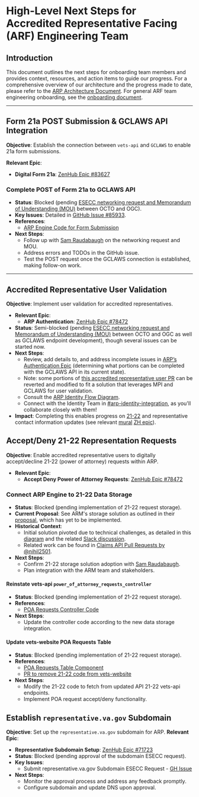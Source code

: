 # High-Level Next Steps for Accredited Representative Facing (ARF) Engineering Team

## Introduction

This document outlines the next steps for onboarding team members and provides context, resources, and action items to guide our progress. For a comprehensive overview of our architecture and the progress made to date, please refer to the [ARP Architecture Document](https://github.com/department-of-veterans-affairs/va.gov-team/blob/master/products/accredited-representative-facing/engineering/ADRs/arp-architecture-intent-meeting.md). For general ARF team engineering onboarding, see the [onboarding document](https://github.com/department-of-veterans-affairs/va.gov-team/blob/master/products/accredited-representative-facing/engineering/docs/arf-engineer-onboarding.md).

---

## Form 21a POST Submission & GCLAWS API Integration

**Objective**: Establish the connection between `vets-api` and `GCLAWS` to enable 21a form submissions.

**Relevant Epic**:
- **Digital Form 21a**: [ZenHub Epic #83627](https://app.zenhub.com/workspaces/accredited-representative-facing-team-65453a97a9cc36069a2ad1d6/issues/gh/department-of-veterans-affairs/va.gov-team/83627)

### Complete POST of Form 21a to GCLAWS API
- **Status**: Blocked (pending [ESECC networking request and Memorandum of Understanding (MOU)](https://github.com/department-of-veterans-affairs/va.gov-team/issues/88288) between OCTO and OGC).
- **Key Issues**: Detailed in [GitHub Issue #85933](https://github.com/department-of-veterans-affairs/va.gov-team/issues/85933).
- **References**:
  - [ARP Engine Code for Form Submission](https://github.com/department-of-veterans-affairs/vets-api/blob/master/modules/accredited_representative_portal/app/services/accreditation_service.rb#L37-L55)
- **Next Steps**:
  - Follow up with [Sam Raudabaugh](https://github.com/raudabaugh) on the networking request and MOU.
  - Address errors and TODOs in the GitHub issue.
  - Test the POST request once the GCLAWS connection is established, making follow-on work.

---

## Accredited Representative User Validation

**Objective**: Implement user validation for accredited representatives.

- **Relevant Epic**:
  - **ARP Authentication**: [ZenHub Epic #78472](https://app.zenhub.com/workspaces/accredited-representative-facing-team-65453a97a9cc36069a2ad1d6/issues/gh/department-of-veterans-affairs/va.gov-team/75746)
- **Status**: Semi-blocked (pending [ESECC networking request and Memorandum of Understanding (MOU)](https://github.com/department-of-veterans-affairs/va.gov-team/issues/88288) between OCTO and OGC as well as GCLAWS endpoint development), though several issues can be started now.
- **Next Steps**:
  - Review, add details to, and address incomplete issues in [ARP’s Authentication Epic](https://app.zenhub.com/workspaces/accredited-representative-facing-team-65453a97a9cc36069a2ad1d6/issues/gh/department-of-veterans-affairs/va.gov-team/75746) (determining what portions can be completed with the GCLAWS API in its current state).
  - Note: some portions of [this accredited representative user PR](https://github.com/department-of-veterans-affairs/vets-api/pull/18095/files) can be reverted and modified to fit a solution that leverages MPI and GCLAWS for user validation.
  - Consult the [ARP Identity Flow Diagram](https://app.mural.co/t/departmentofveteransaffairs9999/m/departmentofveteransaffairs9999/1714501321813).
  - Connect with the Identity Team in [#arp-identity-integration](https://dsva.slack.com/archives/C06NBCMA7LL), as you'll collaborate closely with them!
- **Impact**: Completing this enables progress on [21-22](https://app.zenhub.com/workspaces/accredited-representative-facing-team-65453a97a9cc36069a2ad1d6/issues/gh/department-of-veterans-affairs/va.gov-team/78472) and representative contact information updates (see relevant [mural](https://app.mural.co/t/departmentofveteransaffairs9999/m/departmentofveteransaffairs9999/1717433860326/129030147cf419fe9f5deb7004c0fb0a1a4e2350?sender=u2a4240a640b257ce33545495) [ZH epic](https://app.zenhub.com/workspaces/accredited-representative-facing-team-65453a97a9cc36069a2ad1d6/issues/gh/department-of-veterans-affairs/va.gov-team/83633)).

## Accept/Deny 21-22 Representation Requests

**Objective**: Enable accredited representative users to digitally accept/decline 21-22 (power of attorney) requests within ARP.

- **Relevant Epic**:
  - **Accept Deny Power of Attorney Requests**: [ZenHub Epic #78472](https://app.zenhub.com/workspaces/accredited-representative-facing-team-65453a97a9cc36069a2ad1d6/issues/gh/department-of-veterans-affairs/va.gov-team/78472)

### Connect ARP Engine to 21-22 Data Storage
- **Status**: Blocked (pending implementation of 21-22 request storage).
- **Current Proposal**: See ARM's storage solution as outlined in their [proposal](https://github.com/department-of-veterans-affairs/va.gov-team/pull/89536/files), which has yet to be implemented.
- **Historical Context**:
  - Initial solution pivoted due to technical challenges, as detailed in this [diagram](https://app.mural.co/t/departmentofveteransaffairs9999/m/departmentofveteransaffairs9999/1709071900155) and the related [Slack discussion](https://dsva.slack.com/archives/C0MQ281DJ/p1616161616000100).
  - Related work can be found in [Claims API Pull Requests by @nihil2501](https://github.com/department-of-veterans-affairs/vets-api/pulls?q=is%3Apr+author%3Anihil2501+label%3AclaimsAPI).
- **Next Steps**:
  - Confirm 21-22 storage solution adoption with [Sam Raudabaugh](https://github.com/raudabaugh).
  - Plan integration with the ARM team and stakeholders.

#### Reinstate vets-api `power_of_attorney_requests_controller`
- **Status**: Blocked (pending implementation of 21-22 request storage).
- **References**:
  - [POA Requests Controller Code](https://github.com/department-of-veterans-affairs/vets-api/blob/master/modules/accredited_representative_portal/app/controllers/accredited_representative_portal/v0/power_of_attorney_requests_controller.rb)
- **Next Steps**:
  - Update the controller code according to the new data storage integration.

#### Update vets-website POA Requests Table
- **Status**: Blocked (pending implementation of 21-22 request storage).
- **References**:
  - [POA Requests Table Component](https://github.com/department-of-veterans-affairs/vets-website/blob/777b84fe6442b359676bb72edd0c0955d6b8e0af/src/applications/accredited-representative-portal/components/POARequestsTable/POARequestsTable.jsx)
  - [PR to remove 21-22 code from vets-website](https://github.com/department-of-veterans-affairs/vets-website/pull/32130#pullrequestreview-2332678028)
- **Next Steps**:
  - Modify the 21-22 code to fetch from updated API 21-22 vets-api endpoints.
  - Implement POA request accept/deny functionality.

## Establish `representative.va.gov` Subdomain

**Objective**: Set up the `representative.va.gov` subdomain for ARP.
**Relevant Epic**:
- **Representative Subdomain Setup**: [ZenHub Epic #71723](https://app.zenhub.com/workspaces/accredited-representative-facing-team-65453a97a9cc36069a2ad1d6/issues/gh/department-of-veterans-affairs/va.gov-team/71723)
- **Status**: Blocked (pending approval of the subdomain ESECC request).
- **Key Issues**:
  - Submit representative.va.gov Subdomain ESECC Request - [GH Issue](https://github.com/department-of-veterans-affairs/va.gov-team/issues/70480)
- **Next Steps**:
  - Monitor the approval process and address any feedback promptly.
  - Configure subdomain and update DNS upon approval.
